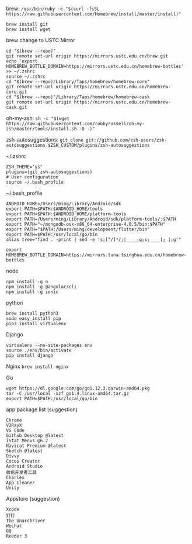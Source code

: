brew: `/usr/bin/ruby -e "$(curl -fsSL https://raw.githubusercontent.com/Homebrew/install/master/install)"`
```
brew install git
brew install wget
```
brew change to USTC Mirror
```
cd "$(brew --repo)"
git remote set-url origin https://mirrors.ustc.edu.cn/brew.git
echo 'export HOMEBREW_BOTTLE_DOMAIN=https://mirrors.ustc.edu.cn/homebrew-bottles' >> ~/.zshrc
source ~/.zshrc
cd "$(brew --repo)/Library/Taps/homebrew/homebrew-core"
git remote set-url origin https://mirrors.ustc.edu.cn/homebrew-core.git
cd "$(brew --repo)"/Library/Taps/homebrew/homebrew-cask
git remote set-url origin https://mirrors.ustc.edu.cn/homebrew-cask.git
```
oh-my-zsh: `sh -c "$(wget https://raw.githubusercontent.com/robbyrussell/oh-my-zsh/master/tools/install.sh -O -)"`

zsh-autosuggestions: `git clone git://github.com/zsh-users/zsh-autosuggestions $ZSH_CUSTOM/plugins/zsh-autosuggestions`

~/.zshrc
```
ZSH_THEME="ys"
plugins=(git zsh-autosuggestions)
# User configuration
source ~/.bash_profile
```

~/.bash_profile
```
ANDROID_HOME=/Users/ming/Library/Android/sdk
export PATH=$PATH:$ANDROID_HOME/tools
export PATH=$PATH:$ANDROID_HOME/platform-tools
export PATH=/Users/ming/Library/Android/sdk/platform-tools/:$PATH
export PATH="~/mongodb-osx-x86_64-enterprise-4.0.5/bin:$PATH"
export PATH="$PATH:/Users/ming/development/flutter/bin"
export PATH=$PATH:/usr/local/go/bin
alias tree="find . -print | sed -e 's;[^/]*/;|____;g;s;____|; |;g'"

export HOMEBREW_BOTTLE_DOMAIN=https://mirrors.tuna.tsinghua.edu.cn/homebrew-bottles
```

node
```
npm install -g n
npm install -g @angular/cli
npm install -g ionic
```

python
```
brew install python3
sudo easy_install pip
pip3 install virtualenv
```

Django
```
virtualenv --no-site-packages env
source ./env/bin/activate
pip install django
```

Nginx `brew install nginx`

Go
```
wget https://dl.google.com/go/go1.12.3.darwin-amd64.pkg
tar -C /usr/local -xzf go1.4.linux-amd64.tar.gz
export PATH=$PATH:/usr/local/go/bin
```
app package list (suggestion)
```
Chrome
V2RayX
VS Code
Github Desktop @latest
iStat Menus @6.2
Navicat Premium @latest
Sketch @latest
Divvy
Cocos Creator
Android Studio
微信开发者工具
Charles
App Cleaner
Unity
```

Appstore (suggestion)
```
Xcode
钉钉
The Unarchriver
Wechat
QQ
Reeder 3
```
